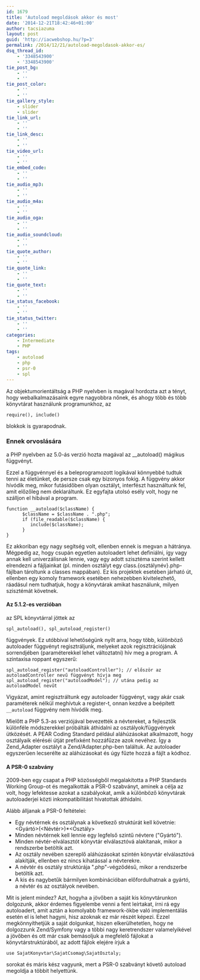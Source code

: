 ```yaml
---
id: 1679
title: 'Autoload megoldások akkor és most'
date: '2014-12-21T18:42:46+01:00'
author: tacsiazuma
layout: post
guid: 'http://iacwebshop.hu/?p=3'
permalink: /2014/12/21/autoload-megoldasok-akkor-es/
dsq_thread_id:
    - '3348543900'
    - '3348543900'
tie_post_bg:
    - ''
    - ''
tie_post_color:
    - ''
    - ''
tie_gallery_style:
    - slider
    - slider
tie_link_url:
    - ''
    - ''
tie_link_desc:
    - ''
    - ''
tie_video_url:
    - ''
    - ''
tie_embed_code:
    - ''
    - ''
tie_audio_mp3:
    - ''
    - ''
tie_audio_m4a:
    - ''
    - ''
tie_audio_oga:
    - ''
    - ''
tie_audio_soundcloud:
    - ''
    - ''
tie_quote_author:
    - ''
    - ''
tie_quote_link:
    - ''
    - ''
tie_quote_text:
    - ''
    - ''
tie_status_facebook:
    - ''
    - ''
tie_status_twitter:
    - ''
    - ''
categories:
    - Intermediate
    - PHP
tags:
    - autoload
    - php
    - psr-0
    - spl
---
```


Az objektumorientáltság a PHP nyelvben is magával hordozta azt a tényt, hogy webalkalmazásaink egyre nagyobbra nőnek, és ahogy több és több könyvtárat használunk programunkhoz, az

```
require(), include()
```

blokkok is gyarapodnak.

### Ennek orvoslására

a PHP nyelvben az 5.0-ás verzió hozta magával az \_\_autoload() mágikus függvényt.

Ezzel a függvénnyel és a beleprogramozott logikával könnyebbé tudtuk tenni az életünket, de persze csak egy bizonyos fokig. A függvény akkor hívódik meg, mikor futásidőben olyan osztályt, interfészt használtunk fel, amit előzőleg nem deklaráltunk. Ez egyfajta utolsó esély volt, hogy ne szálljon el hibával a program.

```
function __autoload($className) {
      $className = $className . ".php";
      if (file_readable($className) {
         include($className);
      }
}
```

Ez akkoriban egy nagy segítség volt, ellenben ennek is megvan a hátránya. Mégpedig az, hogy csupán egyetlen autoloadert lehet definiálni, így vagy annak kell univerzálisnak lennie, vagy egy adott szisztéma szerint kellett elrendezni a fájljainkat (pl. minden osztályt egy class.{osztálynév}.php-fájlban tároltunk a classes mappában). Ez kis projektek esetében járható út, ellenben egy komoly framework esetében nehezebben kivitelezhető, ráadásul nem tudhatjuk, hogy a könyvtárak amikat használunk, milyen szisztémát követnek.

#### Az 5.1.2-es verzióban

az SPL könyvtárral jöttek az

```
spl_autoload(), spl_autoload_register()
```

függvények. Ez utóbbival lehetőségünk nyílt arra, hogy több, különböző autoloader függvényt regisztráljunk, melyeket azok regisztrációjának sorrendjében (paraméterekkel lehet változtatni) hív meg a program. A szintaxisa roppant egyszerű:

```
spl_autoload_register("autoloadController"); // először az autoloadController nevű függvényt hívja meg 
spl_autoload_register("autoloadModel"); // utána pedig az autoloadModel nevűt
```

Vigyázat, amint regisztráltunk egy autoloader függvényt, vagy akár csak paraméterek nélkül meghívtuk a register-t, onnan kezdve a beépített `__autoload` függvény nem hívódik meg.

Mielőtt a PHP 5.3-as verziójával bevezették a névtereket, a fejlesztők különféle módszerekkel próbálták áthidalni az osztályok/függvények ütközését. A PEAR Coding Standard például aláhúzásokat alkalmazott, hogy osztályaik eléréséi útját prefixként hozzáfűzze azok nevéhez. Így a Zend\_Adapter osztályt a Zend/Adapter.php-ben találtuk. Az autoloader egyszerűen lecserélte az aláhúzásokat és úgy fűzte hozzá a fájlt a kódhoz.

#### A PSR-0 szabvány

2009-ben egy csapat a PHP közösségből megalakította a PHP Standards Working Group-ot és megalkották a PSR-0 szabványt, aminek a célja az volt, hogy lefektesse azokat a szabályokat, amik a különböző könyvtárak autoloaderjei közti inkompatibilitást hivatottak áthidalni.

Alább álljanak a PSR-0 feltételei:

- Egy névtérnek és osztálynak a következő struktúrát kell követnie: <Gyártó>(<Névtér>)\*<Osztály>
- Minden névtérnek kell lennie egy legfelső szintű névtere ("Gyártó").
- Minden névtér-elválasztót könyvtár elválasztóvá alakítanak, mikor a rendszerbe betöltik azt.
- Az osztály nevében szereplő aláhúzásokat szintén könyvtár elválasztóvá alakítják, ellenben ez nincs kihatással a névterekre.
- A névtér és osztály struktúrája ".php"-végződésű, mikor a rendszerbe betöltik azt.
- A kis és nagybetűk bármilyen kombinációban előfordulhatnak a gyártó, a névtér és az osztályok nevében.

Mit is jelent mindez? Azt, hogyha a jövőben a saját kis könyvtárunkon dolgozunk, akkor érdemes figyelembe venni a fent leírtakat, írni rá egy autoloadert, amit aztán a komolyabb framework-ökbe való implementálás esetén el is lehet hagyni, hisz azoknak ez már részét képezi. Ezzel megkönnyíthetjük a saját dolgunkat, hiszen elkerülhetetlen, hogy ne dolgozzunk Zend/Symfony vagy a többi nagy keretrendszer valamelyikével a jövőben és ott már csak bemásoljuk a megfelelő fájlokat a könyvtárstruktúrából, az adott fájlok elejére írjuk a

```
use SajatKonyvtar\SajatCsomag\SajatOsztaly;
```

sorokat és máris kész vagyunk, mert a PSR-0 szabványt követő autoload megoldja a többit helyettünk.

